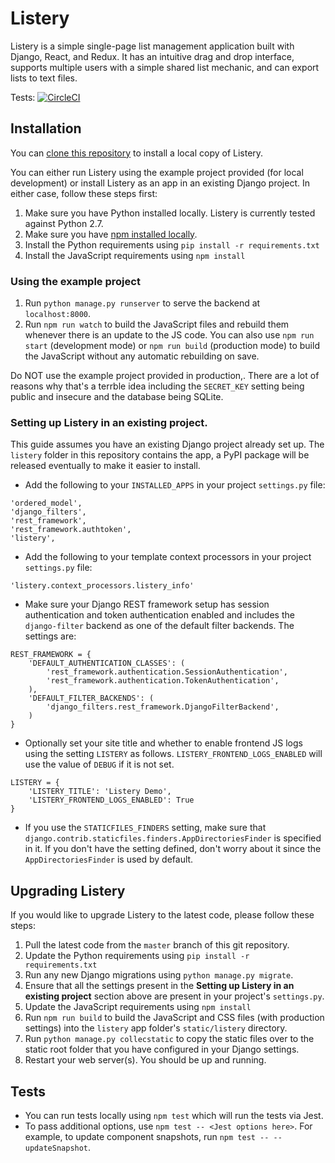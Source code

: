 # Listery

Listery is a simple single-page list management application built with Django, React, and Redux. It has an intuitive drag and drop interface, supports multiple users with a simple shared list mechanic, and can export lists to text files.

Tests: [![CircleCI](https://circleci.com/gh/kgodey/listery/tree/master.svg?style=svg)](https://circleci.com/gh/kgodey/listery/tree/master)


## Installation

You can [clone this repository](https://help.github.com/articles/cloning-a-repository/) to install a local copy of Listery.

You can either run Listery using the example project provided (for local development) or install Listery as an app in an existing Django project. In either case, follow these steps first:

1. Make sure you have Python installed locally. Listery is currently tested against Python 2.7.
1. Make sure you have [npm installed locally](https://www.npmjs.com/get-npm).
1. Install the Python requirements using `pip install -r requirements.txt`
1. Install the JavaScript requirements using `npm install`

### Using the example project

1. Run `python manage.py runserver` to serve the backend at `localhost:8000`.
1. Run `npm run watch` to build the JavaScript files and rebuild them whenever there is an update to the JS code. You can also use `npm run start` (development mode) or `npm run build` (production mode) to build the JavaScript without any automatic rebuilding on save.

Do NOT use the example project provided in production,. There are a lot of reasons why that's a terrble idea including the `SECRET_KEY` setting being public and insecure and the database being SQLite.

### Setting up Listery in an existing project.

This guide assumes you have an existing Django project already set up. The `listery` folder in this repository contains the app, a PyPI package will be released eventually to make it easier to install.

* Add the following to your `INSTALLED_APPS` in your project `settings.py` file:

```
'ordered_model',
'django_filters',
'rest_framework',
'rest_framework.authtoken',
'listery',
```

* Add the following to your template context processors in your project `settings.py` file:

```
'listery.context_processors.listery_info'
```

* Make sure your Django REST framework setup has session authentication and token authentication enabled and includes the `django-filter` backend as one of the default filter backends. The settings are:

```
REST_FRAMEWORK = {
	'DEFAULT_AUTHENTICATION_CLASSES': (
		'rest_framework.authentication.SessionAuthentication',
		'rest_framework.authentication.TokenAuthentication',
	),
	'DEFAULT_FILTER_BACKENDS': (
		'django_filters.rest_framework.DjangoFilterBackend',
	)
}
```

* Optionally set your site title and whether to enable frontend JS logs using the setting `LISTERY` as follows. `LISTERY_FRONTEND_LOGS_ENABLED` will use the value of `DEBUG` if it is not set.

```
LISTERY = {
	'LISTERY_TITLE': 'Listery Demo',
	'LISTERY_FRONTEND_LOGS_ENABLED': True
}
```

* If you use the `STATICFILES_FINDERS` setting, make sure that `django.contrib.staticfiles.finders.AppDirectoriesFinder` is specified in it. If you don't have the setting defined, don't worry about it since the `AppDirectoriesFinder` is used by default.

## Upgrading Listery

If you would like to upgrade Listery to the latest code, please follow these steps:

1. Pull the latest code from the `master` branch of this git repository.
1. Update the Python requirements using `pip install -r requirements.txt`
1. Run any new Django migrations using `python manage.py migrate`.
1. Ensure that all the settings present in the **Setting up Listery in an existing project** section above are present in your project's `settings.py`.
1. Update the JavaScript requirements using `npm install`
1. Run `npm run build` to build the JavaScript and CSS files (with production settings) into the `listery` app folder's `static/listery` directory.
1. Run `python manage.py collecstatic` to copy the static files over to the static root folder that you have configured in your Django settings.
1. Restart your web server(s). You should be up and running.

## Tests

* You can run tests locally using `npm test` which will run the tests via Jest.
* To pass additional options, use `npm test -- <Jest options here>`. For example, to update component snapshots, run `npm test -- --updateSnapshot`.
